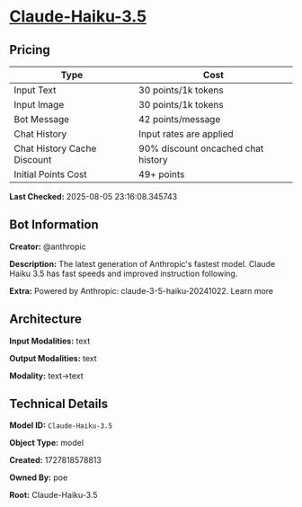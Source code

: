 # [Claude-Haiku-3.5](https://poe.com/Claude-Haiku-3.5)

## Pricing

| Type | Cost |
|------|------|
| Input Text | 30 points/1k tokens |
| Input Image | 30 points/1k tokens |
| Bot Message | 42 points/message |
| Chat History | Input rates are applied |
| Chat History Cache Discount | 90% discount oncached chat history |
| Initial Points Cost | 49+ points |

**Last Checked:** 2025-08-05 23:16:08.345743


## Bot Information

**Creator:** @anthropic

**Description:** The latest generation of Anthropic's fastest model. Claude Haiku 3.5 has fast speeds and improved instruction following.

**Extra:** Powered by Anthropic: claude-3-5-haiku-20241022. Learn more


## Architecture

**Input Modalities:** text

**Output Modalities:** text

**Modality:** text->text


## Technical Details

**Model ID:** `Claude-Haiku-3.5`

**Object Type:** model

**Created:** 1727818578813

**Owned By:** poe

**Root:** Claude-Haiku-3.5
